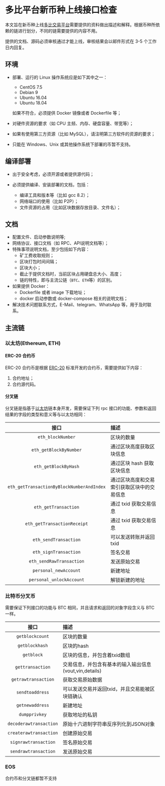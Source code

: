 # 多比平台新币种上线接口检查

本文旨在新币种上线[多比交易平台](https://www.dobiex.io/)需要提供的资料做出描述和解释。根据币种所依赖的链进行划分，不同的链需要提供的内容不用。

提供的文档、源码必须审核通过才能上线，审核结果会以邮件形式在 3-5 个工作日内回复。

## 环境

- 部署、运行的 Linux 操作系统应是如下其中之一：

    - CentOS 7.5
    - Debian 9
    - Ubuntu 16.04
    - Ubuntu 18.04

    如果不符合，必须提供 Docker 镜像或者 Dockerfile 等；

- 对硬件资源的要求（如 CPU 主频、内存、硬盘容量、带宽等）；

- 如果有使用第三方资源（比如 MySQL），请注明第三方软件的资源的要求；

- 只能在 Windows、Unix 或其他操作系统下部署的币暂不支持。

## 编译部署

- 出于安全考虑，必须开源或者提供源代码；

- 必须提供编译、安装部署的文档，包括：

    - 编译工具和版本等（比如 gcc 8.2）；
    - 网络端口的使用（比如 P2P）；
    - 文件资源的占用（比如区块数据存放目录、文件名）；

## 文档

- 配置文件、启动参数说明等;
- 网络协议、接口文档（如 RPC、API说明文档等）；
- 特殊事项说明文档，至少包括如下内容：
    - 矿工费收取规则；
    - 区块打包时间间隔；
    - 区块大小；
    - 截止于提供文档时，当前区块占用硬盘总大小、高度；
    - 链的特性，即与主流公链（`BTC`、`ETH`等）的区别。
- 如果提供 Docker：
    - Dockerfile 或者 image 下载地址；
    - docker 启动参数或 docker-compose 相关的说明文档；
- 解决技术问题联系方式，E-Mail、telegram、WhatsApp 等，用于及时联系。

## 主流链

### 以太坊(Ethereum, ETH) 

#### ERC-20 合约币

ERC-20 合约币是根据 [ERC-20](https://en.wikipedia.org/wiki/ERC-20) 标准开发的合约币，需要提供如下内容：

1. 合约地址；
2. 合约源代码。

#### 分叉链

分叉链是指基于[以太坊](https://en.wikipedia.org/wiki/Ethereum)链本身开发，需要保证下列 rpc 接口的功能、参数和返回结果的字段的类型和意义等与以太坊相同：

|接口|描述|
|:---:|:---|
|`eth_blockNumber`|区块的数量|
|`eth_getBlockByNumber`|通过区块高度获取区块信息|
|`eth_getBlockByHash`|通过区块 hash 获取区块信息|
|`eth_getTransactionByBlockNumberAndIndex`|通过区块高度和交易索引获取区块中的交易信息|
|`eth_getTransaction`|通过 txid 获取交易信息|
|`eth_getTransactionReceipt`|通过 txid 获取交易信息|
|`eth_sendTransaction`|可以发送转账并返回 txid|
|`eth_signTransaction`|签名交易|
|`eth_sendRawTransaction`|发送原始交易|
|`personal_newAccount`|新建地址|
|`personal_unlockAccount`|解锁新建的地址|

### 比特币分叉币

需要保证下列接口的功能与 BTC 相同，并且请求和返回的对象字段含义与 BTC 一样。

|接口|描述|
|:---:|:---|
|`getblockcount`|区块的数量|
|`getblockhash`|区块的hash|
|`getblock`|区块的信息，并包含着txid数组|
|`gettransaction`|交易信息，并包含有基本的输入输出信息(vout,vin,details)|
|`getrawtransaction`|获取交易原始数据|
|`sendtoaddress`|可以发送交易并返回txid，并且交易能被区块链确认|
|`getnewaddress`|新建地址|
|`dumpprivkey`|获取地址的私钥|
|`decoderawtransaction`|原始十六进制字符串反序列化到JSON对象|
|`createrawtransaction`|创建原始交易|
|`signrawtransaction`|签名原始交易|
|`sendrawtransaction`|发送原始交易|

### EOS

合约币和分叉链都暂不支持
